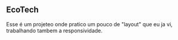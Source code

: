 ## EcoTech

Esse é um projeteo onde pratico um pouco de "layout" que eu ja vi,
trabalhando tambem a responsividade.